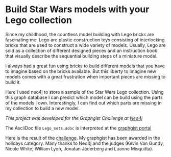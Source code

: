 # Build Star Wars models with your Lego collection

Since my childhood, the countless model building with Lego bricks are fascinating me. Lego are plastic construction toys consisting of interlocking bricks that are used to construct a wide variety of models. Usually, Lego are sold as a collection of different designed pieces and an instruction book that visually describe the sequential building steps of a miniature model. 

I always had a great fun using bricks to build different models that you have to imagine based on the bricks available. But this liberty to imagine new models comes with a great frustration when important pieces are missing to build it.

Here I used neo4j to store a sample of the Star Wars Lego collection. Using this graph database I can predict which model can be build using the parts of the models I own. Interestingly, I can find out which parts are missing in my collection to build a new model.

_This project was developed for the Graphgist Challenge at [Neo4j](http://portal.graphgist.org/challenge/index.html)_

The AsciiDoc file `Lego_sets.adoc` is interpreted at the [graphgist portal](http://portal.graphgist.org/graph_gists/build-star-wars-models-with-your-lego-collection)

Here is the result of the [challenge](http://neo4j.com/blog/graphgist-challenge-winners/). My graphgist has been awarded in the holidays category. Many thanks to Neo4j and the judges (Kevin Van Gundy, Nicole White, William Lyon, Jonatan Jäderberg and Luanne Misquitta).

